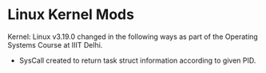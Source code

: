 # Linux Kernel Mods
Kernel: Linux v3.19.0 changed in the following ways as part of the Operating Systems Course at IIIT Delhi.
- SysCall created to return task struct information according to given PID.
